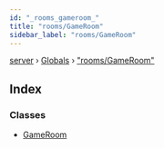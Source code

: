 ```yaml
---
id: "_rooms_gameroom_"
title: "rooms/GameRoom"
sidebar_label: "rooms/GameRoom"
---
```


[server](../index.md) › [Globals](../globals.md) › ["rooms/GameRoom"](_rooms_gameroom_.md)

## Index

### Classes

* [GameRoom](../classes/_rooms_gameroom_.gameroom.md)
